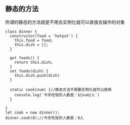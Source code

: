 ## 静态的方法    
所谓的静态的方法就是不用去实例化就可以直接去操作的对象    
      
	class dinner { 
	  constructor(food = 'hotpot') { 
	    this.food = food;  
	    this.dish = [];
	  } 
	
	  get foods() {
	    return this.dish;
	  }
	  set foods(dish) {
	    this.dish.push(dish)
	  }
	
	  static cook(num) {//静态方法不需要实例化就可以使用
	    console.log(`今天吃饭的人数是：${num}人`)
	  }
	
	} 
	let cook = new dinner();    
	dinner.cook(8);//今天吃饭的人数是：8人


